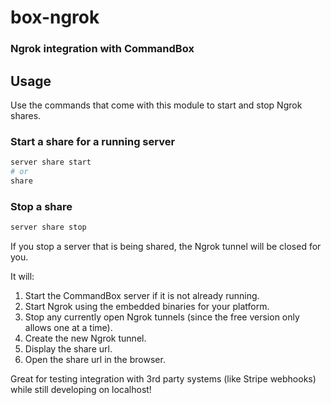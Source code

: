# box-ngrok

### Ngrok integration with CommandBox

## Usage
Use the commands that come with this module to start and stop Ngrok shares.
### Start a share for a running server
```bash
server share start
# or
share
```
### Stop a share
```bash
server share stop
```

If you stop a server that is being shared, the Ngrok tunnel will be closed for you.

It will:

1. Start the CommandBox server if it is not already running.
2. Start Ngrok using the embedded binaries for your platform.
3. Stop any currently open Ngrok tunnels (since the free version only allows one at a time).
4. Create the new Ngrok tunnel.
5. Display the share url.
6. Open the share url in the browser.

Great for testing integration with 3rd party systems (like Stripe webhooks) while still developing on localhost!
